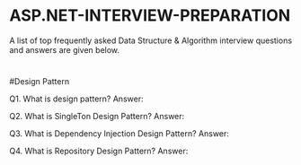 # ASP.NET-INTERVIEW-PREPARATION

A list of top frequently asked Data Structure & Algorithm interview questions and answers are given below.
#

#Design Pattern

Q1. What is design pattern?
Answer:

Q2. What is SingleTon Design Pattern?
Answer:

Q3. What is Dependency Injection Design Pattern?
Answer:

Q4. What is Repository Design Pattern?
Answer:
